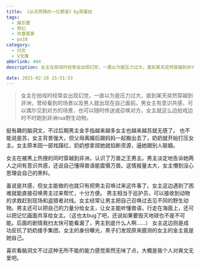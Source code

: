 ```yaml
---
title: 《从天而降的一亿颗星》by周蛋挞
tags:
  - 娱乐圈
  - 奇幻
  - 欢喜冤家
  - po18
category:
  - 扫文
  - Ⅴ无推
abbrlink: 494
description: 女主在拍戏时经常会出现幻觉，一直以为是压力过大，直到某天突然穿越到非洲，曾经看到的场景以及男人就出现在自己面前。男女主有意识共感，可以偶尔见到对方的场景，也可以随时传送或召唤对方。女主就这么边拍戏边时不时跑到非洲rua野生动物。

date: 2021-02-28 15:51:53
---
```

<meta name="referrer" content="no-referrer" />

> 女主在拍戏时经常会出现幻觉，一直以为是压力过大，直到某天突然穿越到非洲，曾经看到的场景以及男人就出现在自己面前。男女主有意识共感，可以偶尔见到对方的场景，也可以随时传送或召唤对方。女主就这么边拍戏边时不时跑到非洲rua野生动物。

<!-- more -->

挺有趣的脑洞文，不过后期男主金手指越来越多女主也越来越苏就无感了。
也不能说是苏，女主背景强大，但父母离婚后跟妈妈一起搬出去了，奶奶就开始打压女主。女主原本因一部戏蹿红，奶奶想拿捏她就掐断资源，逼她跟别人联姻。

女主在被黑上热搜的同时穿越到非洲，认识了万兽之王男主。男主淡定地告诉她两人之间有意识共感，还说自己懂得兽语能震慑万兽。这情报量太大，女主懵到没心思理会自己的黑料。

虽说是共感，但女主能做的也就只有把男主召唤过来这件事了。女主这边遇到了困难就能直接召唤男主过来帮忙，十分方便。
男主相当于巡护员，可以接收到动物的求救赶到现场和盗猎者对线。女主经常让男主把自己召唤过去见不同的野生动物。男主还可以把自己的力量分给女主，让女主能听懂兽语，行走在海面上，还可以把记忆画面共享给女主。（这也太bug了吧，还说如果要毁灭地球也不是不可能。后面的剧情我扫太快可能看漏了，男主到底什么人啊……）
女主这边则是成功反抗了奶奶接手集团，女主的身份曝光，黑子们发现原来臆测的女主的金主竟是她自己。

喜欢看脑洞文不过这种无所不能的能力感觉索然无味了点，大概是我个人对爽文无爱吧。